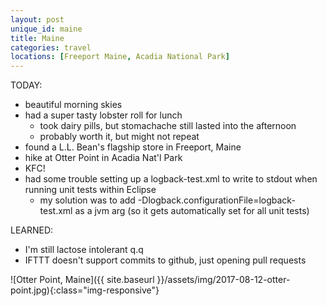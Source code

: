 ```yaml
---
layout: post
unique_id: maine
title: Maine
categories: travel
locations: [Freeport Maine, Acadia National Park]
---
```


TODAY:
* beautiful morning skies
* had a super tasty lobster roll for lunch
  * took dairy pills, but stomachache still lasted into the afternoon
  * probably worth it, but might not repeat
* found a L.L. Bean's flagship store in Freeport, Maine
* hike at Otter Point in Acadia Nat'l Park
* KFC!
* had some trouble setting up a logback-test.xml to write to stdout when running unit tests within Eclipse
  * my solution was to add -Dlogback.configurationFile=logback-test.xml as a jvm arg (so it gets automatically set for all unit tests)

LEARNED:
* I'm still lactose intolerant q.q
* IFTTT doesn't support commits to github, just opening pull requests

![Otter Point, Maine]({{ site.baseurl }}/assets/img/2017-08-12-otter-point.jpg){:class="img-responsive"}
